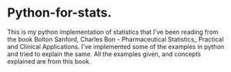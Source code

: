 # Python-for-stats.
This is my python implementation of statistics that I've been reading from the book Bolton Sanford, Charles Bon - Pharmaceutical Statistics_ Practical and Clinical Applications. I've implemented some of the examples in python and tried to explain the same.
All the examples given, and concepts explained are from this book.
